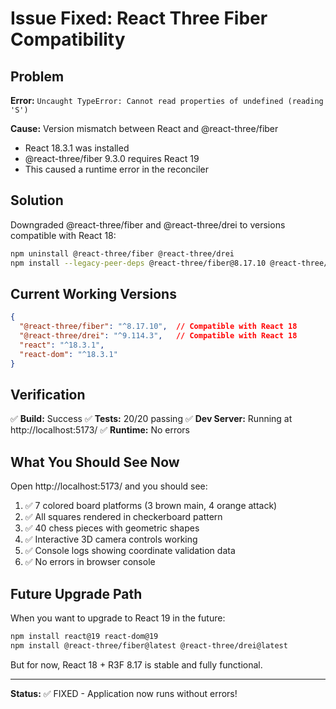 # Issue Fixed: React Three Fiber Compatibility

## Problem

**Error:** `Uncaught TypeError: Cannot read properties of undefined (reading 'S')`

**Cause:** Version mismatch between React and @react-three/fiber
- React 18.3.1 was installed
- @react-three/fiber 9.3.0 requires React 19
- This caused a runtime error in the reconciler

## Solution

Downgraded @react-three/fiber and @react-three/drei to versions compatible with React 18:

```bash
npm uninstall @react-three/fiber @react-three/drei
npm install --legacy-peer-deps @react-three/fiber@8.17.10 @react-three/drei@9.114.3
```

## Current Working Versions

```json
{
  "@react-three/fiber": "^8.17.10",  // Compatible with React 18
  "@react-three/drei": "^9.114.3",   // Compatible with React 18
  "react": "^18.3.1",
  "react-dom": "^18.3.1"
}
```

## Verification

✅ **Build:** Success
✅ **Tests:** 20/20 passing
✅ **Dev Server:** Running at http://localhost:5173/
✅ **Runtime:** No errors

## What You Should See Now

Open http://localhost:5173/ and you should see:

1. ✅ 7 colored board platforms (3 brown main, 4 orange attack)
2. ✅ All squares rendered in checkerboard pattern
3. ✅ 40 chess pieces with geometric shapes
4. ✅ Interactive 3D camera controls working
5. ✅ Console logs showing coordinate validation data
6. ✅ No errors in browser console

## Future Upgrade Path

When you want to upgrade to React 19 in the future:

```bash
npm install react@19 react-dom@19
npm install @react-three/fiber@latest @react-three/drei@latest
```

But for now, React 18 + R3F 8.17 is stable and fully functional.

---

**Status:** ✅ FIXED - Application now runs without errors!
